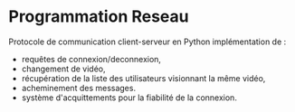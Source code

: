 # Programmation Reseau
Protocole de communication client-serveur en Python
implémentation de :
+ requêtes de connexion/deconnexion, 
+ changement de vidéo,
+ récupération de la liste des utilisateurs visionnant la même vidéo, 
+ acheminement des messages. 
+ système d'acquittements pour la fiabilité de la connexion.
